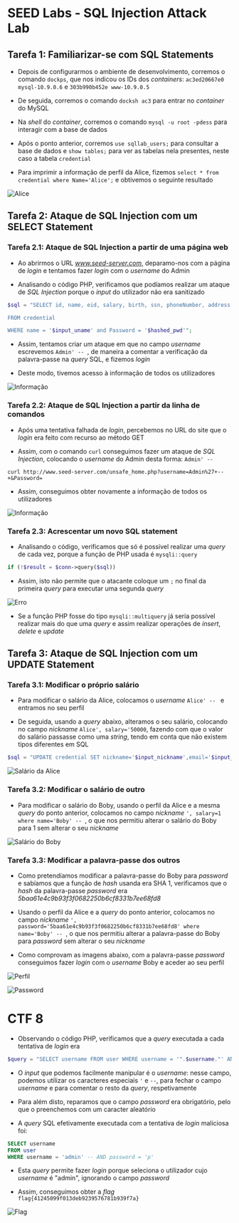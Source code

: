 # SEED Labs - SQL Injection Attack Lab

## Tarefa 1: Familiarizar-se com SQL Statements

* Depois de configurarmos o ambiente de desenvolvimento, corremos o comando `dockps`, que nos indicou os IDs dos *containers*: `ac3ed20667e0 mysql-10.9.0.6` e `303b990b452e www-10.9.0.5`

* De seguida, corremos o comando `docksh ac3` para entrar no *container* do MySQL

* Na *shell* do *container*, corremos o comando `mysql -u root -pdess` para interagir com a base de dados

* Após o ponto anterior, corremos `use sqllab_users;` para consultar a base de dados e `show tables;` para ver as tabelas nela presentes, neste caso a tabela `credential`

* Para imprimir a informação de perfil da Alice, fizemos `select * from credential where Name='Alice';` e obtivemos o seguinte resultado

![Alice](images/logbook8-tarefa1.png)

## Tarefa 2: Ataque de SQL Injection com um SELECT Statement

### Tarefa 2.1: Ataque de SQL Injection a partir de uma página web

* Ao abrirmos o URL *www.seed-server.com*, deparamo-nos com a página de *login* e tentamos fazer *login* com o *username* do Admin

* Analisando o código PHP, verificamos que podíamos realizar um ataque de *SQL Injection* porque o *input* do utilizador não era sanitizado

```php
$sql = "SELECT id, name, eid, salary, birth, ssn, phoneNumber, address, email, nickname, Password

FROM credential

WHERE name = '$input_uname' and Password = '$hashed_pwd'";
```

* Assim, tentamos criar um ataque em que no campo *username* escrevemos `Admin' -- `, de maneira a comentar a verificação da palavra-passe na *query* SQL, e fizemos *login*

* Deste modo, tivemos acesso à informação de todos os utilizadores

![Informação](images/logbook8-tarefa2-1.png)

### Tarefa 2.2: Ataque de SQL Injection a partir da linha de comandos

* Após uma tentativa falhada de *login*, percebemos no URL do site que o *login* era feito com recurso ao método GET

* Assim, com o comando `curl` conseguimos fazer um ataque de *SQL Injection*, colocando o *username* do Admin desta forma: `Admin' -- ` 

```
curl http://www.seed-server.com/unsafe_home.php?username=Admin%27+--+&Password= 
```

* Assim, conseguimos obter novamente a informação de todos os utilizadores

![Informação](images/logbook8-tarefa2-2.png)

### Tarefa 2.3: Acrescentar um novo SQL statement

* Analisando o código, verificamos que só é possível realizar uma *query* de cada vez, porque a função de PHP usada é `mysqli::query`

```php
if (!$result = $conn->query($sql))
```

* Assim, isto não permite que o atacante coloque um `;` no final da primeira *query* para executar uma segunda *query*

![Erro](images/logbook8-tarefa2-3.png)

* Se a função PHP fosse do tipo `mysqli::multiquery` já seria possível realizar mais do que uma *query* e assim realizar operações de *insert*, *delete* e *update*

## Tarefa 3: Ataque de SQL Injection com um UPDATE Statement

### Tarefa 3.1: Modificar o próprio salário

* Para modificar o salário da Alice, colocamos o *username* `Alice' -- ` e entramos no seu perfil

* De seguida, usando a *query* abaixo, alteramos o seu salário, colocando no campo *nickname* `Alice', salary='50000`, fazendo com que o valor do salário passasse como uma *string*, tendo em conta que não existem tipos diferentes em SQL

```php
$sql = "UPDATE credential SET nickname='$input_nickname',email='$input_email',address='$input_address',PhoneNumber='$input_phonenumber' where ID=$id;"
```

![Salário da Alice](images/logbook8-tarefa3-1.png)

### Tarefa 3.2: Modificar o salário de outro

* Para modificar o salário do Boby, usando o perfil da Alice e a mesma *query* do ponto anterior, colocamos no campo *nickname* `', salary=1 where name='Boby' -- `, o que nos permitiu alterar o salário do Boby para 1 sem alterar o seu *nickname*

![Salário do Boby](images/logbook8-tarefa3-2.png)

### Tarefa 3.3: Modificar a palavra-passe dos outros

* Como pretendíamos modificar a palavra-passe do Boby para *password* e sabíamos que a função de *hash* usanda era SHA 1, verificamos que o *hash* da palavra-passe *password* era *5baa61e4c9b93f3f0682250b6cf8331b7ee68fd8*

* Usando o perfil da Alice e a *query* do ponto anterior, colocamos no campo *nickname* `', password='5baa61e4c9b93f3f0682250b6cf8331b7ee68fd8' where name='Boby' -- `, o que nos permitiu alterar a palavra-passe do Boby para *password* sem alterar o seu *nickname*

* Como comprovam as imagens abaixo, com a palavra-passe *password* conseguimos fazer *login* com o *username* Boby e aceder ao seu perfil

![Perfil](images/logbook8-tarefa3-3-1.png)

![Password](images/logbook8-tarefa3-3-2.png)


# CTF 8

* Observando o código PHP, verificamos que a *query* executada a cada tentativa de *login* era

```php
$query = "SELECT username FROM user WHERE username = '".$username."' AND password = '".$password."'";
```

* O *input* que podemos facilmente manipular é o *username*: nesse campo, podemos utilizar os caracteres especiais `'` e `--`, para fechar o campo *username* e para comentar o resto da *query*, respetivamente

* Para além disto, reparamos que o campo *password* era obrigatório, pelo que o preenchemos com um caracter aleatório

* A *query* SQL efetivamente executada com a tentativa de *login* maliciosa foi:

```sql
SELECT username
FROM user
WHERE username = 'admin' -- AND password = 'p'
```

* Esta *query* permite fazer *login* porque seleciona o utilizador cujo *username* é "admin", ignorando o campo *password*

* Assim, conseguimos obter a *flag* `flag{41245099f013deb9239576781b939f7a}`

![Flag](images/logbook8-flag.png)
